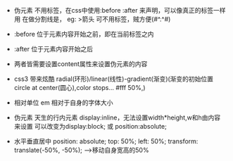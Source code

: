 - 伪元素
    不用标签，在css中使用:before :after
    来声明，可以像真正的标签一样用
    在做分割线是， eg: >箭头 可不用标签，贼方便(#^.^#)
- :before
    位于元素内容开始之前，即在当前标签之内
- :after
    位于元素内容开始之后
- 两者皆需要设置content属性来设置伪元素的内容

- css3  带来炫酷
    radial(环形)/linear(线性)-gradient(渐变)(渐变的初始位置 circle at center(圆心),color stops... #fff 50%,)

- 相对单位
    em 相对于自身的字体大小

- 伪元素 天生的行内元素 display:inline，无法设置width*height,w和h由内容来设置
    可以改变为display:block; 或 position:absolute;

- 水平垂直居中
    position: absolute;
    top: 50%;
    left: 50%;
    transform: translate(-50%, -50%); -->移动自身宽高的50%
